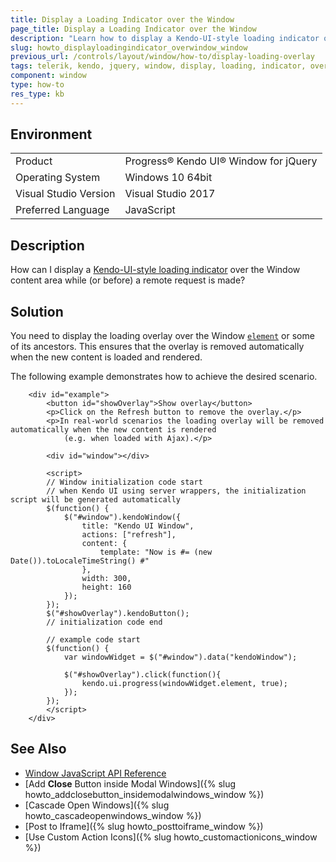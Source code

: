 ```yaml
---
title: Display a Loading Indicator over the Window
page_title: Display a Loading Indicator over the Window
description: "Learn how to display a Kendo-UI-style loading indicator over the content area of the Kendo UI for jQuery Window."
slug: howto_displayloadingindicator_overwindow_window
previous_url: /controls/layout/window/how-to/display-loading-overlay
tags: telerik, kendo, jquery, window, display, loading, indicator, over, above
component: window
type: how-to
res_type: kb
---
```


## Environment

<table>
 <tr>
  <td>Product</td>
  <td>Progress® Kendo UI® Window for jQuery</td>
 </tr>
 <tr>
  <td>Operating System</td>
  <td>Windows 10 64bit</td>
 </tr>
 <tr>
  <td>Visual Studio Version</td>
  <td>Visual Studio 2017</td>
 </tr>
 <tr>
  <td>Preferred Language</td>
  <td>JavaScript</td>
 </tr>
</table>

## Description

How can I display a [Kendo-UI-style loading indicator](/api/javascript/ui/ui/methods/progress) over the Window content area while (or before) a remote request is made?

## Solution

You need to display the loading overlay over the Window [`element`](/framework/widgets/wrapper-element) or some of its ancestors. This ensures that the overlay is removed automatically when the new content is loaded and rendered.

The following example demonstrates how to achieve the desired scenario.

```dojo
    <div id="example">
        <button id="showOverlay">Show overlay</button>
        <p>Click on the Refresh button to remove the overlay.</p>
        <p>In real-world scenarios the loading overlay will be removed automatically when the new content is rendered
            (e.g. when loaded with Ajax).</p>

        <div id="window"></div>

        <script>
        // Window initialization code start
        // when Kendo UI using server wrappers, the initialization script will be generated automatically
        $(function() {
            $("#window").kendoWindow({
                title: "Kendo UI Window",
                actions: ["refresh"],
                content: {
                    template: "Now is #= (new Date()).toLocaleTimeString() #"
                },
                width: 300,
                height: 160
            });
        });
        $("#showOverlay").kendoButton();
        // initialization code end

        // example code start
        $(function() {
            var windowWidget = $("#window").data("kendoWindow");

            $("#showOverlay").click(function(){
                kendo.ui.progress(windowWidget.element, true);
            });
        });
        </script>
    </div>
```

## See Also

* [Window JavaScript API Reference](/api/javascript/ui/window)
* [Add **Close** Button inside Modal Windows]({% slug howto_addclosebutton_insidemodalwindows_window %})
* [Cascade Open Windows]({% slug howto_cascadeopenwindows_window %})
* [Post to Iframe]({% slug howto_posttoiframe_window %})
* [Use Custom Action Icons]({% slug howto_customactionicons_window %})


